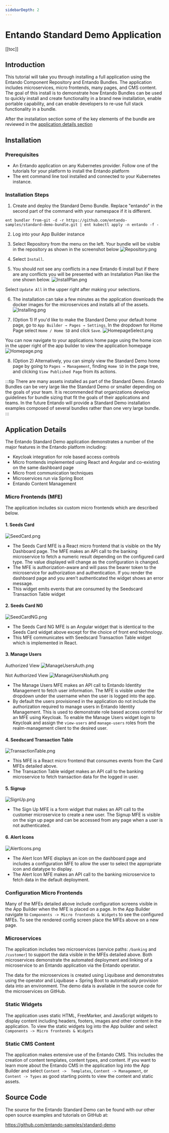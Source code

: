 ```yaml
---
sidebarDepth: 2
---
```


# Entando Standard Demo Application

[[toc]]

## Introduction

This tutorial will take you through installing a full application using the Entando Component Repository and Entando
Bundles. The application includes microservices, micro frontends, many pages, and CMS content. The goal of this install
is to demonstrate how Entando Bundles can be used to quickly install and create functionality in a brand new
installation, enable portable capability, and can enable developers to re-use full stack functionality in a bundle.

After the installation section some of the key elements of the bundle are reviewed in
the [application details section](#application-details)

## Installation

### Prerequisites

- An Entando application on any Kubernetes provider. Follow one of the tutorials for your platform to install the
  Entando platform
- The ent command line tool installed and connected to your Kubernetes instance.

### Installation Steps

1. Create and deploy the Standard Demo Bundle. Replace "entando" in the second part of the command with your namespace
   if it is different.

```
ent bundler from-git -d -r https://github.com/entando-samples/standard-demo-bundle.git | ent kubectl apply -n entando -f -
```

2. Log into your App Builder instance

3. Select Repository from the menu on the left. Your bundle will be visible in the repository as shown in the screenshot
   below
   ![Repository.png](./images/Repository.png)

4. Select `Install`.

5. You should not see any conflicts in a new Entando 6 install but if there are any conflicts you will be presented with
   an Installation Plan like the one shown below.
   ![InstallPlan.png](./images/InstallPlan.png)

Select `Update All` in the upper right after making your selections.

6. The installation can take a few minutes as the application downloads the docker images for the microservices and
   installs all of the assets.
   ![Installing.png](./images/Installing.png)

7. (Option 1) If you'd like to make the Standard Demo your default home page, go to `App Builder → Pages → Settings`. In
   the dropdown for Home Page select `Home / Home SD` and click `Save`.
   ![HomepageSelect.png](./images/HomepageSelect.png)

You can now navigate to your applications home page using the home icon in the upper right of the app builder to view
the application homepage
![Homepage.png](./images/Homepage.png)

8. (Option 2) Alternatively, you can simply view the Standard Demo home page by going to `Pages → Management`,
   finding `Home SD` in the page tree, and clicking `View Published Page` from its actions.

:::tip There are many assets installed as part of the Standard Demo. Entando Bundles can be very large like the Standard
Demo or smaller depending on the goals of your team. It is recommended that organizations develop guidelines for bundle
sizing that fit the goals of their applications and teams. In the future Entando will provide a Standard Demo
installation examples composed of several bundles rather than one very large bundle.
:::

## Application Details

The Entando Standard Demo application demonstrates a number of the major features in the Entando platform including:
 * Keycloak integration for role based access controls
 * Micro frontends implemented using React and Angular and co-existing on the same dashboard page
 * Micro front communication techniques
 * Microservices run via Spring Boot
 * Entando Content Management

### Micro Frontends (MFE)

The application includes six custom micro frontends which are described below.

#### 1. Seeds Card

![SeedCard.png](./images/SeedCard.png)

  - The Seeds Card MFE is a React micro frontend that is visible on the My Dashboard page. The MFE makes an API call to the banking microservice to fetch a numeric result depending on the configured card type. The value displayed will change as the configuration is changed.
  - The MFE is authorization-aware and will pass the bearer token to the microservice for authorization and authentication. If you render the dashboard page and you aren't authenticated the widget shows an error message.
  - This widget emits events that are consumed by the Seedscard Transaction Table widget

#### 2. Seeds Card NG

![SeedCardNG.png](./images/SeedCardNG.png)

  - The Seeds Card NG MFE is an Angular widget that is identical to the Seeds Card widget above except for the choice of front end technology.
  - This MFE communicates with Seedscard Transaction Table widget which is implemented in React.

#### 3. Manage Users

Authorized View
![ManageUsersAuth.png](./images/ManageUsersAuth.png)

Not Authorized View
![ManageUsersNoAuth.png](./images/ManageUsersNoAuth.png)


  - The Manage Users MFE makes an API call to Entando Identity Management to fetch user information. The MFE is visible under the dropdown under the username when the user is logged into the app.
  - By default the users provisioned in the application do not include the authorization required to manage users in Entando Identity Management. This is used to demonstrate role based access control for an MFE using Keycloak. To enable the Manage Users widget login to Keycloak and assign the `view-users` and `manage-users` roles from the realm-management client to the desired user.

#### 4. Seedscard Transaction Table

![TransactionTable.png](./images/TransactionTable.png)

  - This MFE is a React micro frontend that consumes events from the Card MFEs detailed above.
  - The Transaction Table widget makes an API call to the banking microservice to fetch transaction data for the logged in user.

#### 5. Signup

![SignUp.png](./images/SignUp.png)

  - The Sign Up MFE is a form widget that makes an API call to the customer microservice to create a new user. The Signup MFE is visible on the sign up page and can be accessed from any page when a user is not authenticated.

#### 6. Alert Icons

![AlertIcons.png](./images/AlertIcons.png)

  - The Alert Icon MFE displays an icon on the dashboard page and includes a configuration MFE to allow the user to select the appropriate icon and datatype to display.
  - The Alert Icon MFE makes an API call to the banking microservice to fetch data in the default deployment.  

### Configuration Micro Frontends

Many of the MFEs detailed above include configuration screens visible in the App Builder when the MFE is placed on a page. In the App Builder navigate to `Components -> Micro frontends & Widgets` to see the configured MFEs. To see the rendered config screen place the MFEs above on a new page.

### Microservices

The application includes two microservices (service paths: `/banking` and `/customer`) to support the data visible in the MFEs detailed above. Both microservices demonstrate the automated deployment and linking of a microservice to an Entando application via the Entando operator.

The data for the microservices is created using Liquibase and demonstrates using the operator and Liquibase + Spring Boot to automatically provision data into an environment. The demo data is available in the source code for the microservices on GitHub.

### Static Widgets

The application uses static HTML, FreeMarker, and JavaScript widgets to display content including headers, footers, images and other content in the application. To view the static widgets log into the App builder and select `Components -> Micro frontends & Widgets`

### Static CMS Content

The application makes extensive use of the Entando CMS. This includes the creation of content templates, content types, and content. If you want to learn more about the Entando CMS in the application log into the App Builder and select `Content ->  Templates`, `Content -> Management`, or `Content -> Types` as good starting points to view the content and static assets.



## Source Code

The source for the Entando Standard Demo can be found with our other open source examples and tutorials on GitHub at:

<https://github.com/entando-samples/standard-demo>
